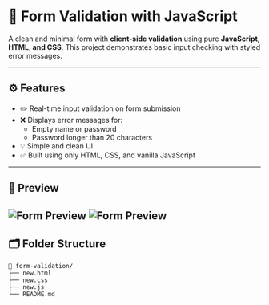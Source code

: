 # 📝 Form Validation with JavaScript

A clean and minimal form with **client-side validation** using pure **JavaScript, HTML, and CSS**. This project demonstrates basic input checking with styled error messages.

---

## ⚙️ Features

- ✏️ Real-time input validation on form submission
- ❌ Displays error messages for:
  - Empty name or password
  - Password longer than 20 characters
- 💡 Simple and clean UI
- ✅ Built using only HTML, CSS, and vanilla JavaScript

---


## 📸 Preview

![Form Preview](./images/yjZazFdOSEm.png)
![Form Preview](./images/YurrUL0GDt5.png)
---

## 🗂️ Folder Structure

```plaintext
📁 form-validation/
├── new.html
├── new.css
├── new.js
└── README.md
